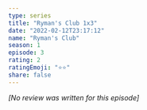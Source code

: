 ```yaml
---
type: series
title: "Ryman's Club 1x3"
date: "2022-02-12T23:17:12"
name: "Ryman's Club"
season: 1
episode: 3
rating: 2
ratingEmoji: "⭐️⭐️"
share: false
---
```


_[No review was written for this episode]_
